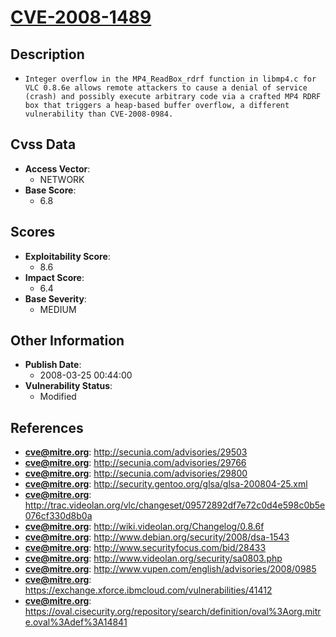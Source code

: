 
# [CVE-2008-1489](http://secunia.com/advisories/29503)

## Description

- `Integer overflow in the MP4_ReadBox_rdrf function in libmp4.c for VLC 0.8.6e allows remote attackers to cause a denial of service (crash) and possibly execute arbitrary code via a crafted MP4 RDRF box that triggers a heap-based buffer overflow, a different vulnerability than CVE-2008-0984.`

## Cvss Data

- **Access Vector**:
  - NETWORK
- **Base Score**:
  - 6.8

## Scores

- **Exploitability Score**:
  - 8.6
- **Impact Score**:
  - 6.4
- **Base Severity**:
  - MEDIUM

## Other Information

- **Publish Date**:
  - 2008-03-25 00:44:00
- **Vulnerability Status**:
  - Modified

## References

- **cve@mitre.org**: http://secunia.com/advisories/29503
- **cve@mitre.org**: http://secunia.com/advisories/29766
- **cve@mitre.org**: http://secunia.com/advisories/29800
- **cve@mitre.org**: http://security.gentoo.org/glsa/glsa-200804-25.xml
- **cve@mitre.org**: http://trac.videolan.org/vlc/changeset/09572892df7e72c0d4e598c0b5e076cf330d8b0a
- **cve@mitre.org**: http://wiki.videolan.org/Changelog/0.8.6f
- **cve@mitre.org**: http://www.debian.org/security/2008/dsa-1543
- **cve@mitre.org**: http://www.securityfocus.com/bid/28433
- **cve@mitre.org**: http://www.videolan.org/security/sa0803.php
- **cve@mitre.org**: http://www.vupen.com/english/advisories/2008/0985
- **cve@mitre.org**: https://exchange.xforce.ibmcloud.com/vulnerabilities/41412
- **cve@mitre.org**: https://oval.cisecurity.org/repository/search/definition/oval%3Aorg.mitre.oval%3Adef%3A14841
